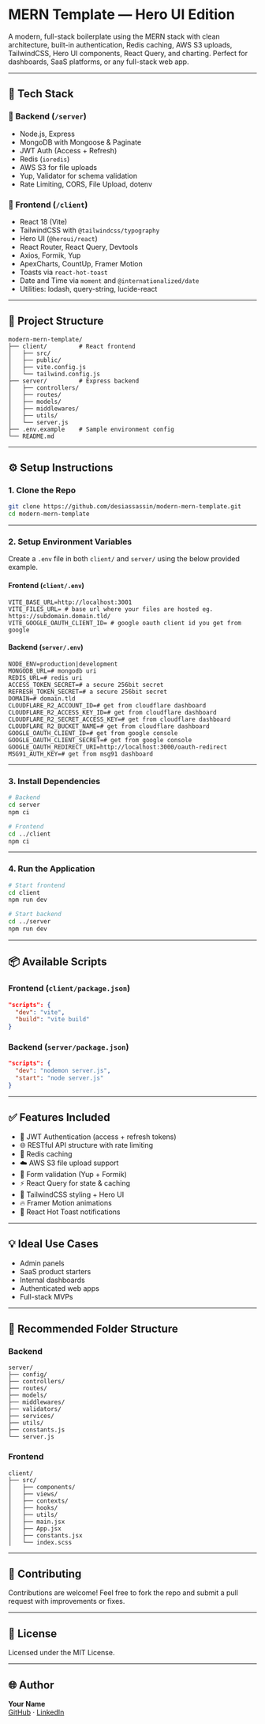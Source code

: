 # MERN Template — Hero UI Edition

A modern, full-stack boilerplate using the MERN stack with clean architecture, built-in authentication, Redis caching, AWS S3 uploads, TailwindCSS, Hero UI components, React Query, and charting. Perfect for dashboards, SaaS platforms, or any full-stack web app.

---

## 🧱 Tech Stack

### 🔧 Backend (`/server`)

-    Node.js, Express
-    MongoDB with Mongoose & Paginate
-    JWT Auth (Access + Refresh)
-    Redis (`ioredis`)
-    AWS S3 for file uploads
-    Yup, Validator for schema validation
-    Rate Limiting, CORS, File Upload, dotenv

### 🎨 Frontend (`/client`)

-    React 18 (Vite)
-    TailwindCSS with `@tailwindcss/typography`
-    Hero UI (`@heroui/react`)
-    React Router, React Query, Devtools
-    Axios, Formik, Yup
-    ApexCharts, CountUp, Framer Motion
-    Toasts via `react-hot-toast`
-    Date and Time via `moment` and `@internationalized/date`
-    Utilities: lodash, query-string, lucide-react

---

## 📁 Project Structure

```
modern-mern-template/
├── client/         # React frontend
│   ├── src/
│   ├── public/
│   ├── vite.config.js
│   └── tailwind.config.js
├── server/         # Express backend
│   ├── controllers/
│   ├── routes/
│   ├── models/
│   ├── middlewares/
│   ├── utils/
│   └── server.js
├── .env.example    # Sample environment config
└── README.md
```

---

## ⚙️ Setup Instructions

### 1. Clone the Repo

```bash
git clone https://github.com/desiassassin/modern-mern-template.git
cd modern-mern-template
```

---

### 2. Setup Environment Variables

Create a `.env` file in both `client/` and `server/` using the below provided example.

#### Frontend (`client/.env`)

```env
VITE_BASE_URL=http://localhost:3001
VITE_FILES_URL= # base url where your files are hosted eg. https://subdomain.domain.tld/
VITE_GOOGLE_OAUTH_CLIENT_ID= # google oauth client id you get from google
```

#### Backend (`server/.env`)

```env
NODE_ENV=production|development
MONGODB_URL=# mongodb uri
REDIS_URL=# redis uri
ACCESS_TOKEN_SECRET=# a secure 256bit secret
REFRESH_TOKEN_SECRET=# a secure 256bit secret
DOMAIN=# domain.tld
CLOUDFLARE_R2_ACCOUNT_ID=# get from cloudflare dashboard
CLOUDFLARE_R2_ACCESS_KEY_ID=# get from cloudflare dashboard
CLOUDFLARE_R2_SECRET_ACCESS_KEY=# get from cloudflare dashboard
CLOUDFLARE_R2_BUCKET_NAME=# get from cloudflare dashboard
GOOGLE_OAUTH_CLIENT_ID=# get from google console
GOOGLE_OAUTH_CLIENT_SECRET=# get from google console
GOOGLE_OAUTH_REDIRECT_URI=http://localhost:3000/oauth-redirect
MSG91_AUTH_KEY=# get from msg91 dashboard
```

---

### 3. Install Dependencies

```bash
# Backend
cd server
npm ci

# Frontend
cd ../client
npm ci
```

---

### 4. Run the Application

```bash
# Start frontend
cd client
npm run dev

# Start backend
cd ../server
npm run dev
```

---

## 📦 Available Scripts

### Frontend (`client/package.json`)

```json
"scripts": {
  "dev": "vite",
  "build": "vite build"
}
```

### Backend (`server/package.json`)

```json
"scripts": {
  "dev": "nodemon server.js",
  "start": "node server.js"
}
```

---

## ✅ Features Included

-    🔐 JWT Authentication (access + refresh tokens)
-    🌐 RESTful API structure with rate limiting
-    🧠 Redis caching
-    ☁️ AWS S3 file upload support
-    🧮 Form validation (Yup + Formik)
-    ⚡ React Query for state & caching
-    💅 TailwindCSS styling + Hero UI
-    🔥 Framer Motion animations
-    🔔 React Hot Toast notifications

---

## 💡 Ideal Use Cases

-    Admin panels
-    SaaS product starters
-    Internal dashboards
-    Authenticated web apps
-    Full-stack MVPs

---

## 🧪 Recommended Folder Structure

### Backend

```
server/
├── config/
├── controllers/
├── routes/
├── models/
├── middlewares/
├── validators/
├── services/
├── utils/
├── constants.js
└── server.js
```

### Frontend

```
client/
├── src/
│   ├── components/
│   ├── views/
│   ├── contexts/
│   ├── hooks/
│   ├── utils/
│   ├── main.jsx
│   ├── App.jsx
│   ├── constants.jsx
│   └── index.scss
```

---

## 🤝 Contributing

Contributions are welcome! Feel free to fork the repo and submit a pull request with improvements or fixes.

---

## 📄 License

Licensed under the MIT License.

---

## 🌐 Author

**Your Name**  
[GitHub](https://github.com/desiassassin) · [LinkedIn](https://linkedin.com/in/arunksehrawat)

